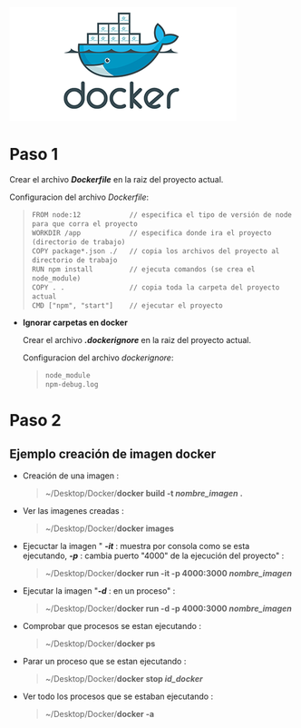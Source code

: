![Docker logo](https://github.com/FernandoMendozaE/ApuntesDesarrollo/blob/master/image/docker.png)

# Paso 1

Crear el archivo **_Dockerfile_** en la raiz del proyecto actual.

Configuracion del archivo _Dockerfile_:

> ```
> FROM node:12            // especifica el tipo de versión de node para que corra el proyecto
> WORKDIR /app            // especifica donde ira el proyecto (directorio de trabajo)
> COPY package*.json ./   // copia los archivos del proyecto al directorio de trabajo
> RUN npm install         // ejecuta comandos (se crea el node_module)
> COPY . .                // copia toda la carpeta del proyecto actual
> CMD ["npm", "start"]    // ejecutar el proyecto
> ```

- **Ignorar carpetas en docker**

  Crear el archivo _**.dockerignore**_ en la raiz del proyecto actual.

  Configuracion del archivo _dockerignore_:

  > ```
  > node_module
  > npm-debug.log
  > ```

# Paso 2

## Ejemplo creación de imagen docker

- Creación de una imagen :

  > ~/Desktop/Docker/**docker build -t _nombre_imagen_ .**

- Ver las imagenes creadas :

  > ~/Desktop/Docker/**docker images**

- Ejecuctar la imagen " _**-it**_ : muestra por consola como se esta ejecutando, _**-p**_ : cambia puerto "4000" de la ejecución del proyecto" :

  > ~/Desktop/Docker/**docker run -it -p 4000:3000 _nombre_imagen_**

- Ejecutar la imagen "_**-d**_ : en un proceso" :

  > ~/Desktop/Docker/**docker run -d -p 4000:3000 _nombre_imagen_**

- Comprobar que procesos se estan ejecutando :

  > ~/Desktop/Docker/**docker ps**

- Parar un proceso que se estan ejecutando :

  > ~/Desktop/Docker/**docker stop _id_docker_**

- Ver todo los procesos que se estaban ejecutando :

  > ~/Desktop/Docker/**docker -a**
